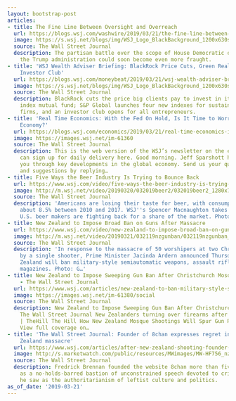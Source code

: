 ```yaml
---
layout: bootstrap-post
articles:
- title: The Fine Line Between Oversight and Overreach
  url: https://blogs.wsj.com/washwire/2019/03/21/the-fine-line-between-oversight-and-overreach/
  image: https://s.wsj.net/blogs/img/WSJ_Logo_BlackBackground_1200x630social
  source: The Wall Street Journal
  description: The partisan battle over the scope of House Democratic oversight of
    the Trump administration could soon become even more fraught.
- title: 'WSJ Wealth Adviser Briefing: BlackRock Price Cuts, Green Real Estate, NYC
    Investor Club'
  url: https://blogs.wsj.com/moneybeat/2019/03/21/wsj-wealth-adviser-briefing-blackrock-price-cuts-green-real-estate-nyc-investor-club/
  image: https://s.wsj.net/blogs/img/WSJ_Logo_BlackBackground_1200x630social
  source: The Wall Street Journal
  description: BlackRock cuts the price big clients pay to invest in its largest equity
    index mutual fund; S&P Global launches four new indexes for sustainable real-estate
    firms, and an investor club opens for all entrepreneurs.
- title: 'Real Time Economics: With the Fed On Hold, Is It Time to Worry About the
    Economy?'
  url: https://blogs.wsj.com/economics/2019/03/21/real-time-economics-if-the-economy-is-so-great-why-is-the-fed-on-hold/
  image: https://images.wsj.net/im-61360
  source: The Wall Street Journal
  description: This is the web version of the WSJ’s newsletter on the economy. You
    can sign up for daily delivery here. Good morning. Jeff Sparshott here to take
    you through key developments in the global economy. Send us your questions, comments
    and suggestions by replying…
- title: Five Ways the Beer Industry Is Trying to Bounce Back
  url: https://www.wsj.com/video/five-ways-the-beer-industry-is-trying-to-bounce-back/51F39F84-5E64-475D-BEB2-B854C8BFB146.html
  image: http://m.wsj.net/video/20190320/032019beer2/032019beer2_1280x720.jpg
  source: The Wall Street Journal
  description: 'Americans are losing their taste for beer, with consumption sinking
    about 8.5% between 2010 and 2017. WSJ''s Spencer Macnaughton takes a look at how
    U.S. beer makers are fighting back for a share of the market. Photo: Bud Light'
- title: New Zealand to Impose Broad Ban on Guns After Massacre
  url: https://www.wsj.com/video/new-zealand-to-impose-broad-ban-on-guns-after-massacre/80B0326E-D0CA-4265-B3BF-6C0407102FE8.html
  image: http://m.wsj.net/video/20190321/032119nzgunban/032119nzgunban_1280x720.jpg
  source: The Wall Street Journal
  description: 'In response to the massacre of 50 worshipers at two Christchurch mosques
    by a single shooter, Prime Minister Jacinda Ardern announced Thursday that New
    Zealand will ban military-style semiautomatic weapons, assault rifles and high-capacity
    magazines. Photo: G…'
- title: New Zealand to Impose Sweeping Gun Ban After Christchurch Mosque Killings
    - The Wall Street Journal
  url: https://www.wsj.com/articles/new-zealand-to-ban-military-style-semiautomatic-weapons-and-assault-rifles-11553134883
  image: https://images.wsj.net/im-61380/social
  source: The Wall Street Journal
  description: New Zealand to Impose Sweeping Gun Ban After Christchurch Mosque Killings
    The Wall Street Journal New Zealanders turning over firearms after mass shooting
    | TheHill The Hill How New Zealand Mosque Shootings Will Spur Gun Reform Bloomberg
    View full coverage on…
- title: 'The Wall Street Journal: Founder of 8chan expresses regret in wake of New
    Zealand massacre'
  url: https://www.wsj.com/articles/after-new-zealand-shooting-founder-of-8chan-expresses-regrets-11553130001
  image: http://s.marketwatch.com/public/resources/MWimages/MW-HF756_nz0314_ZG_20190314225951.jpg
  source: The Wall Street Journal
  description: Fredrick Brennan founded the website 8chan more than five years ago
    as a no-holds-barred bastion of unconstrained speech devoted to critiquing what
    he saw as the authoritarianism of leftist culture and politics.
as_of_date: '2019-03-21'
---
```


